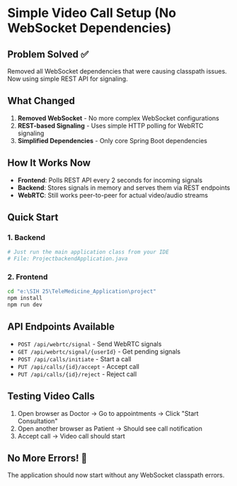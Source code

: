 # Simple Video Call Setup (No WebSocket Dependencies)

## Problem Solved ✅
Removed all WebSocket dependencies that were causing classpath issues. Now using simple REST API for signaling.

## What Changed
1. **Removed WebSocket** - No more complex WebSocket configurations
2. **REST-based Signaling** - Uses simple HTTP polling for WebRTC signaling
3. **Simplified Dependencies** - Only core Spring Boot dependencies

## How It Works Now
- **Frontend**: Polls REST API every 2 seconds for incoming signals
- **Backend**: Stores signals in memory and serves them via REST endpoints
- **WebRTC**: Still works peer-to-peer for actual video/audio streams

## Quick Start

### 1. Backend
```bash
# Just run the main application class from your IDE
# File: ProjectbackendApplication.java
```

### 2. Frontend
```bash
cd "e:\SIH 25\TeleMedicine_Application\project"
npm install
npm run dev
```

## API Endpoints Available
- `POST /api/webrtc/signal` - Send WebRTC signals
- `GET /api/webrtc/signal/{userId}` - Get pending signals
- `POST /api/calls/initiate` - Start a call
- `PUT /api/calls/{id}/accept` - Accept call
- `PUT /api/calls/{id}/reject` - Reject call

## Testing Video Calls
1. Open browser as Doctor → Go to appointments → Click "Start Consultation"
2. Open another browser as Patient → Should see call notification
3. Accept call → Video call should start

## No More Errors! 🎉
The application should now start without any WebSocket classpath errors.
